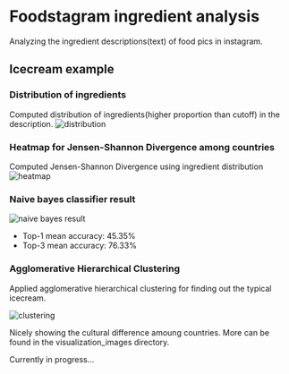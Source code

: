 # Foodstagram ingredient analysis
Analyzing the ingredient descriptions(text) of food pics in instagram.

## Icecream example

### Distribution of ingredients
Computed distribution of ingredients(higher proportion than cutoff) in the description.
![distribution](https://github.com/skywalker023/foodstagram_ingredient_analysis/blob/master/visualization%20images/icecream_ingred_distrib.png?raw=true)
  

### Heatmap for Jensen-Shannon Divergence among countries
Computed Jensen-Shannon Divergence using ingredient distribution
![heatmap](https://github.com/skywalker023/foodstagram_ingredient_analysis/blob/master/visualization%20images/icecream_heatmap.png?raw=true)

 
### Naive bayes classifier result
![naive bayes result](https://github.com/skywalker023/foodstagram_ingredient_analysis/blob/master/visualization%20images/naive_bayes_classifier_result.png?raw=true)

* Top-1 mean accuracy: 45.35%
* Top-3 mean accuracy: 76.33%
 

### Agglomerative Hierarchical Clustering
Applied agglomerative hierarchical clustering for finding out the typical icecream.
 
![clustering](https://github.com/skywalker023/foodstagram_ingredient_analysis/blob/master/visualization%20images/icecream_agglomerative.png?raw=true)

Nicely showing the cultural difference amoung countries. More can be found in the visualization_images directory.
 
Currently in progress...